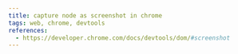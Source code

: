 ```yaml
---
title: capture node as screenshot in chrome
tags: web, chrome, devtools
references:
  - https://developer.chrome.com/docs/devtools/dom/#screenshot
---
```

